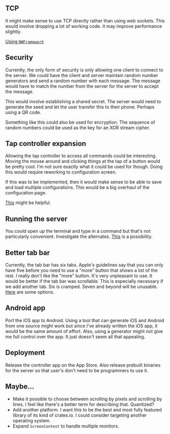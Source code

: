 ## TCP

It might make sense to use TCP directly rather than using web sockets. This
would involve dropping a lot of working code. It may improve performance
slightly.

[Using `NWFramework`](https://rderik.com/blog/building-a-server-client-aplication-using-apple-s-network-framework/)

## Security

Currently, the only form of security is only allowing one client to connect to
the server. We could have the client and server maintain random number
generators and send a random number with each message. The message would have to
match the number from the server for the server to accept the message.

This would involve establishing a shared secret. The server would need to
generate the seed and let the user transfer this to their phone. Perhaps using
a QR code.

Something like this could also be used for encryption. The sequence of random
numbers could be used as the key for an XOR stream cipher.

## Tap controller expansion

Allowing the tap controller to access all commands could be interesting. Moving
the mouse around and clicking things at the tap of a button would be pretty
cool. I'm not sure exactly what it could be used for though. Doing this would
require reworking to configuration screen.

If this was to be implemented, then it would make sense to be able to save and
load multiple configurations. This would be a big overhaul of the configuration
page.

[This](https://stackoverflow.com/questions/2855857/how-to-display-multiple-columns-in-a-uitableview)
might be helpful.

## Running the server

You could open up the terminal and type in a command but that's not particularly
convenient. Investigate the alternates.
[This](https://apple.stackexchange.com/questions/376778/a-way-to-run-console-commands-in-menu-bar)
is a possibility.

## Better tab bar

Currently, the tab bar has six tabs. Apple's guidelines say that you can only
have five before you need to use a "more" button that shows a list of the rest.
I really don't like the "more" button. It's very unpleasant to use. It would be
better if the tab bar was scrollable. This is especially necessary if we add
another tab. Six is cramped. Seven and beyond will be unusable.
[Here](https://stackoverflow.com/questions/8482661/how-to-make-a-horizontal-scrollable-uitabbar-in-ios)
are some options.

## Android app

Port the iOS app to Android. Using a tool that can generate iOS and Android from
one source might work but since I've already written the iOS app, it would be
the same amount of effort. Also, using a generator might not give me full
control over the app. It just doesn't seem all that appealing.

## Deployment

Release the controller app on the App Store. Also release prebuilt binaries for
the server so that user's don't need to be programmers to use it.

## Maybe...

- Make it possible to choose between scrolling by pixels and scrolling by lines.
  I feel like there's a better term for describing that. Quantized?
- Add another platform. I want this to be the best and most fully featured
  library of its kind of crates.io. I could consider targeting another operating
  system.
- Expand `ScreenContext` to handle multiple monitors.
